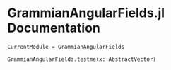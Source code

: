 # GrammianAngularFields.jl Documentation

```@meta
CurrentModule = GrammianAngularFields
```

```@docs
GrammianAngularFields.testme(x::AbstractVector)
```
